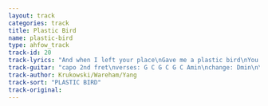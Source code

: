 ```yaml
---
layout: track
categories: track
title: Plastic Bird
name: plastic-bird
type: ahfow_track
track-id: 20
track-lyrics: "And when I left your place\nGave me a plastic bird\nYou won it at the festival\n\nWell I pulled both legs off\nAnd then I broke its nose\nAnd left it on First Avenue"
track-guitar: "capo 2nd fret\nverses: G C G C G C Amin\nchange: Dmin\n\n(provided by brad)"
track-author: Krukowski/Wareham/Yang
track-sort: "PLASTIC BIRD"
track-original: 
---
```

